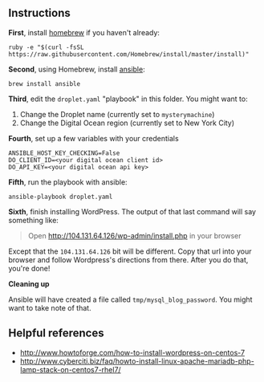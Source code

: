 ## Instructions

**First**, install [homebrew](http://brew.sh/) if you haven't already:

    ruby -e "$(curl -fsSL https://raw.githubusercontent.com/Homebrew/install/master/install)"

**Second**, using Homebrew, install [ansible](http://www.ansible.com/home):

    brew install ansible

**Third**, edit the `droplet.yaml` "playbook" in this folder. You might want to:

1. Change the Droplet name (currently set to `mysterymachine`)
2. Change the Digital Ocean region (currently set to New York City)

**Fourth**, set up a few variables with your credentials

    ANSIBLE_HOST_KEY_CHECKING=False
    DO_CLIENT_ID=<your digital ocean client id>
    DO_API_KEY=<your digital ocean api key>

**Fifth**, run the playbook with ansible:

    ansible-playbook droplet.yaml

**Sixth**, finish installing WordPress. The output of that last command will say something like:

> Open http://104.131.64.126/wp-admin/install.php in your browser

Except that the `104.131.64.126` bit will be different. Copy that url into your browser and follow Wordpress's directions from there. After you do that, you're done!

**Cleaning up**

Ansible will have created a file called `tmp/mysql_blog_password`. You might want to take note of that.


## Helpful references

* http://www.howtoforge.com/how-to-install-wordpress-on-centos-7
* http://www.cyberciti.biz/faq/howto-install-linux-apache-mariadb-php-lamp-stack-on-centos7-rhel7/
